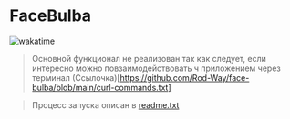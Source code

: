 # FaceBulba

[![wakatime](https://wakatime.com/badge/user/018d96c3-132b-4a3e-9dd8-0f2c4e6a40d9/project/018e5702-9a32-4766-9d45-61c6353c38ec.svg)](https://wakatime.com/badge/user/018d96c3-132b-4a3e-9dd8-0f2c4e6a40d9/project/018e5702-9a32-4766-9d45-61c6353c38ec)

> Основной функционал не реализован так как следует, если интересно можно повзаимодействовать ч приложением через терминал (Ссылочка)[https://github.com/Rod-Way/face-bulba/blob/main/curl-commands.txt]

> Процесс запуска описан в [readme.txt](https://github.com/Rod-Way/face-bulba/blob/main/readme.txt)
